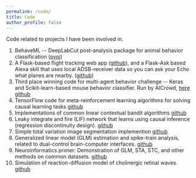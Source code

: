 ```yaml
---
permalink: /code/
title: Code
author_profile: false
---
```


Code related to projects I have been involved in.

1. BehaveML -- DeepLabCut post-analysis package for animal behavior classification ([pypi](https://pypi.org/project/behaveml))
2. A Flask-based flight tracking web app ([github](https://github.com/benlansdell/flying-overhead)), and a Flask-Ask based Alexa skill that uses local ADSB-receiver data so you can ask your Echo what planes are nearby. ([github](https://github.com/benlansdell/raspberry-fly))
3. Third place winning code for multi-agent behavior challenge -- Keras and Scikit-learn-based mouse behavior classifier. Run by AICrowd, [here](https://www.aicrowd.com/challenges/multi-agent-behavior-representation-modeling-measurement-and-applications) [github](https://github.com/benlansdell/mabetask1_ml)
4. TensorFlow code for meta-reinforcement learning algorithms for solving causal learning tasks [github](https://github.com/benlansdell/Meta-RL)
5. Implementations of common linear contextual bandit algorithms [github](https://github.com/benlansdell/conservativerdd)
6. Leaky integrate and fire (LIF) network that learns using causal inference (regression discontinuity design). [github](https://github.com/benlansdell/rdd)
7. Simple total variation image segmentation implemention [github](https://github.com/benlansdell/segmentation) 
8. Generalized linear model (GLM) estimation and spike-train analysis, related to dual-control brain-computer interfaces. [github](https://github.com/benlansdell/dualbci)
9. Neuroinformatics primer: Demonstration of GLM, STA, STC, and other methods on common datasets. [github](https://github.com/NeuroInfoPrimer/primer)
10. Simulation of reaction-diffusion model of cholinergic retinal waves. [github](https://github.com/benlansdell/retinalwaves)
